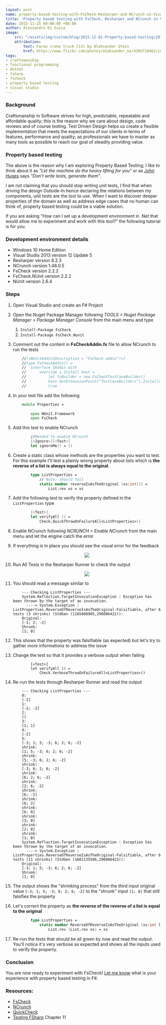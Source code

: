 ```yaml
---
layout: post
name: property-based-testing-with-FsCheck-Resharper-and-NCrunch-in-Visual-Studio-2013
title: 'Property based testing with FsCheck, Resharper and NCrunch in Visual Studio 2013'
date: 2015-11-25 09:00:00 +00:00
author: Alessandro Di Gioia
image:
    src: "/assets/img/custom/blog/2015-12-01-Property-based-testing/2015-12-01-Faran-crane-truck.jpg"
    attribution:
        text: Faran crane truck (13) by Aleksander Stein
        href: https://www.flickr.com/photos/aleksander_se/4395710462/in/photolist-7Grazq-u8FeRe-aqN7wn-quFTva-59p1jo-fCcGpb-7pZsgL-wQaXfD-8dcvpw-7GravJ-55WvHY-mQNY6-cavBq7-tatNgX-ybwDP-73JJXP-zbo2F9-x74s1Q-5RuhNR-7K2Ppz-59KLFw-6RoBFb-hJCjcV-qMhRKv-oD2dvE-b4TNGV-56ah5u-6bGXrN-e9qotr-4Bz52Z-7K6KNU-ma811D-bBeGjZ-rbmUEf-4TsmqM-ejPJ3o-3YCK6v-55WzgW-iKD8Yb-dCt5Er-55WA8A-cavy1G-8dGnzC-55SmLZ-4bSdwh-9WUchN-4Bz4PF-6UVh7x-cavM6y-6h2Q2n/
tags:
- craftsmanship
- functional programming
- dotnet
- fsharp
- fscheck
- property based testing
- visual studio
---
```


### Background
Craftsmanship in Software strives for high, predictable, repeatable and affordable quality; this is the reason why we care about design, code reviews and of course testing. 
Test Driven Design helps us create a flexible implementation that meets the expectations of our clients in terms of features, performance and quality; as professionals we have to master as many tools as possible to reach our goal of steadily providing value. 
	
### Property based testing
The above is the reason why I am exploring Property Based Testing; I like to think about it as *"Let the machine do the heavy lifting for you"* or as [John Huges] says *"Don't write tests, generate them"*.

I am not claiming that you should stop writing unit tests, I find that when driving the design Outside-In hence declaring the relations between my components, unit tests are the tool to use.
When I want to discover deeper properties of the domain as well as address edge cases that no human can think of, property based testing could be a viable solution.
	
If you are asking "How can I set up a development environment in .Net that would allow me to experiment and work with this tool?" the following tutorial is for you. 

### Development environment details

* Windows 10 Home Edition
* Visual Studio 2013 version 12 Update 5
* Resharper version 8.2.3
* NCrunch version 1.48.0.5
* FsCheck version 2.2.2
* FsCheck.NUnit version 2.2.2
* NUnit version 2.6.4

### Steps
1. Open Visual Studio and create an F# Project
2. Open the Nuget Package Manager following *TOOLS > Nuget Package Manager > Package Manager Console* from the main menu and type
    1. ```Install-Package FsCheck```
    2. ```Install-Package FsCheck.Nunit```
3. Comment out the content in **FsCheckAddin.fs** file to allow NCrunch to run the tests
    
	``` fs
        //[<NUnitAddin(Description = "FsCheck addin")>] 
		//type FsCheckAddin() = 
		//  interface IAddin with 
		//      override x.Install host = 
		//          let tcBuilder = new FsCheckTestCaseBuilder() 
		//          host.GetExtensionPoint("TestCaseBuilders").Install(tcBuilder) 
        //          true 
   ```
   
4. In your test file add the following
    
	``` fs
        module Properties = 
        
            open NUnit.Framework 
            open FsCheck
    ```
	
5. Add this test to enable NCrunch
    
	``` fs
            //Needed to enable NCrunch 
            [<Ignore>][<Test>] 
            let ignoreMe() = () 
    ```
	
6. Create a static class whose methods are the properties you want to test. For this example I'll test a plainly wrong property about lists which is **the reverse of a list is always equal to the original**. 
    
	``` fs
            type ListProperties =     
                // Note: should fail     
                static member reverseIsAsTheOriginal (xs:int[]) =          
                    List.rev xs = xs
    ```
	
7. Add the following test to verify the property defined in the ```ListProperties``` type
    
	``` fs
            [<Test>] 
            let verifyAll () =      
                Check.QuickThrowOnFailureAll<ListProperties>()
    ```
	
8. 	Enable NCrunch following *NCRUNCH > Enable NCrunch* from the main menu and let the engine catch the error
9. If everything is in place you should see the visual error for the feedback
	<center><img src="/assets/img/custom/blog/2015-11-25-Property-based-testing/NCrunch-visual-feed-back-error.png"></center>
10. Run All Tests in the Resharper Runner to check the output
	<center><img src="/assets/img/custom/blog/2015-11-25-Property-based-testing/Resharper-tests-run-error.png"></center>
11. You should read a message similar to
    
	```
        --- Checking ListProperties ---
		System.Reflection.TargetInvocationException : Exception has been thrown by the target of an invocation.
		  ----> System.Exception : ListProperties.ReverseOfReverseIsAsTheOriginal-Falsifiable, after 6 tests (3 shrinks) (StdGen (1165808905,296086422)):
		Original:
		[-1; 2; -2]
		Shrunk:
		[1; 0]
    ```
	
12. This shows that the property was falsifiable (as expected) but let's try to gather more informations to address the issue
13. Change the test so that it provides a verbose output when failing
    
	```
            [<Test>] 
    		let verifyAll () = 
                Check.VerboseThrowOnFailureAll<ListProperties>()
    ```
	
14. Re-run the tests through Resharper Runner and read the output
    
	```
        --- Checking ListProperties ---
		0:
		[-2]
		1:
		[-2; -2]
		2:
		[]
		3:
		[1; 1]
		4:
		[-2]
		5:
		[-3; 1; 5; -3; 6; 2; 6; -2]
		shrink:
		[1; 5; -3; 6; 2; 6; -2]
		shrink:
		[5; -3; 6; 2; 6; -2]
		shrink:
		[-3; 6; 2; 6; -2]
		shrink:
		[6; 2; 6; -2]
		shrink:
		[2; 6; -2]
		shrink:
		[6; -2]
		shrink:
		[6; 2]
		shrink:
		[6; 0]
		shrink:
		[3; 0]
		shrink:
		[2; 0]
		shrink:
		[1; 0]
		System.Reflection.TargetInvocationException : Exception has been thrown by the target of an invocation.
		  ----> System.Exception : ListProperties.ReverseOfReverseIsAsTheOriginal-Falsifiable, after 6 tests (11 shrinks) (StdGen (1681135586,296086423)):
		Original:
		[-3; 1; 5; -3; 6; 2; 6; -2]
		Shrunk:
		[1; 0]
    ```
	
15. The output shows the "shrinking process" from the third input original value ```[-3; 1; 5; -3; 6; 2; 6; -2]``` to the  "shrunk" input ```[1; 0]``` that still falsifies the property 
16. Let's correct the property as **the reverse of the reverse of a list is equal to the original**
    
	``` fs
            type ListProperties =
				static member ReverseOfReverseIsAsTheOriginal (xs:int list) = 
					List.rev (List.rev xs) = xs
    ```
	
17. Re-run the tests that should be all green by now and read the output. You'll notice it's very verbose as expected and shows all the inputs used to verify the property.

### Conclusion
You are now ready to experiment with FsCheck!
[Let me know] what is your experience with property based testing in F#.

### Resources:

- [FsCheck]
- [NCrunch]
- [QuickCheck]
- [Testing FSharp] Chapter 11

[FSCheck]: http://fscheck.github.io/FsCheck/index.html
[NCrunch]: http://www.ncrunch.net/
[John Huges]: http://vimeo.com/68383317
[QuickCheck]: http://www.eecs.northwestern.edu/~robby/courses/395-495-2009-fall/quick.pdf
[Testing FSharp]: http://www.packtpub.com/application-development/testing-f
[Let me know]: https://twitter.com/Parajao